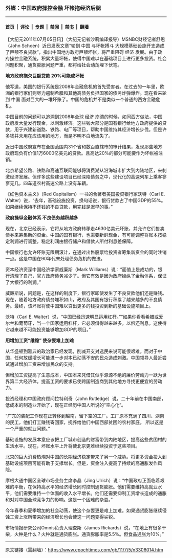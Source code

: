### 外媒：中国政府操控金融 坏帐拖经济后腿

---

#### [首页](../../../..?n3306014) &nbsp;|&nbsp; [评论](../../../../../epoch-comment?n3306014) &nbsp;|&nbsp; [专题](../../../../../epoch-special?n3306014) &nbsp;|&nbsp; [禁闻](../../../../../epoch-news?n3306014) &nbsp;|&nbsp; [禁书](../../../../../books?n3306014) &nbsp;|&nbsp; [翻墙](https://github.com/gfw-breaker/nogfw/blob/master/README.md?n3306014)


<div class="post_content" id="artbody" itemprop="articleBody">
 <!-- article content begin -->
 <p>
  【大纪元2011年07月05日讯】（大纪元记者沙莉编译报导）MSNBC财经记者舒恩（John Schoen）近日发表文章“轮到
  <ok href="https://www.epochtimes.com/gb/tag/%E4%B8%AD%E5%9B%BD.html">
   中国
  </ok>
  与坏帐搏斗 大规模基础设施开支造成了巨额不良贷款”，指出中国地方政府巨额坏帐，将严重阻碍
  <ok href="https://www.epochtimes.com/gb/tag/%E7%BB%8F%E6%B5%8E.html">
   经济
  </ok>
  发展。由于政府操控金融系统，积累大量坏帐，使得中国难以在基础项目上进行更多投资。社会问题积聚，通货膨胀问题严重，都将给社会动荡埋下伏笔。
 </p>
 <p>
  <b>
   地方政府拖欠巨额贷款 20%可能成坏帐
  </b>
 </p>
 <p>
  他写道，美国的银行系统是2008年金融危机的首先受害者。在过去的一年里，欧洲的银行家们则尽力遏制希腊和其他高债务负担国家的债务炸弹爆炸。现在看来轮到
  <ok href="https://www.epochtimes.com/gb/tag/%E4%B8%AD%E5%9B%BD.html">
   中国
  </ok>
  面对巨大的一堆坏账了。中国的危机并不是类似一个普通的西方金融危机。
 </p>
 <p>
  中国目前的问题可以追溯到2008年全球
  <ok href="https://www.epochtimes.com/gb/tag/%E7%BB%8F%E6%B5%8E.html">
   经济
  </ok>
  崩溃的时候，如同西方做法，中国政府发大量发行现金，以刺激经济。这些钱大部分是国有银行给地方政府提供的贷款，用于兴建新道路、铁路、电厂等项目，帮助中国维持其经济增长步伐。但是许多钱并未用在应该用的地方，而是不明不白地流失了。
 </p>
 <p>
  近日中国政府宣布在全国范围内31个省和数百直辖市的审计结果，发现那些地方政府现负有价值1万6000亿美元的贷款。且高达20%的部分可能要作为坏帐被注销。
 </p>
 <p>
  北京希望公路、铁路和高速互联网能够将消费潮从沿海城市扩大到内陆地区，来刺激经济发展。但许多这些建设项目已经深陷债务之中，现代化的高速列车上乘客寥寥无几，四车道农村高速公路上没有车辆。
 </p>
 <p>
  《红色资本主义》（Red Capitalism）一书的合著者美国投资银行家沃特（Carl E. Walter）说，“去年，基础设施投资，换句话说，银行贷款占了中国GDP的55%。如果继续保持不还钱的不良贷款，用完钱是迟早的事。”
 </p>
 <p>
  <b>
   政府操纵金融体系 不良债务越积越多
  </b>
 </p>
 <p>
  现在，北京已经表示，它将从地方政府转移走4630亿美元坏账，并允许它们售卖债券来筹集新的资金。中国的国有银行，也需要新鲜现金，有可能调整将账本按稳定利润进行调整，稳定利润由银行储户和借款人所付利息差保障。
 </p>
 <p>
  中国银行也允许坏账无限期滚计，在通过出售股票给投资者筹集新资金的同时注销一点。这是中国在90年代末处理债务危机的做法。
 </p>
 <p>
  资本经济资深中国经济学家威廉斯（Mark Williams）说：“面值上是成功的，银行清理了自己，官方政府债务减少了。但它有效是因为政府操纵了金融体系，保证了大银行的利润。”
 </p>
 <p>
  威廉斯说，问题是，在这样的制度下，银行家即使发生了不良贷款他们还是赚钱。现在，随着地方政府债务堆积如山，政府及其国有银行积累了越来越多的不良债务。最终，该坏账将使中国难以贷出更多的钱投资到新的基础设施项目上。
 </p>
 <p>
  沃特（Carl E. Walter）说，“中国已经迅速明显运用杠杆。”“如果你看看希腊或爱尔兰和葡萄牙，当一个国家运用杠杆，它必须借得越来越多，以偿还利息。这使得它越来越不可能投资能够增加GDP的项目。”
 </p>
 <p>
  <b>
   用增加工资“维稳” 使杂耍难上加难
  </b>
 </p>
 <p>
  从华盛顿到雅典的政治家已经发现，削减开支对选民来说可能很艰难。而对于中国，任何放缓增长可能进一步对本已动荡不安的民众造成刺激。中国领导人最近尝试通过增加工资来增加民众的支持。
 </p>
 <p>
  但增加工资提高了生意成本，中国本来凭借其似乎源源不绝的廉价劳动力一跃为世界第二大经济体。提高工资的要求已使跨国制造商到其他地方寻找更便宜的劳动力。
 </p>
 <p>
  投资经理和中国政府顾问拉特利奇（John Rutledge）说，二十年前在中国南部，低成本的制造业开始了，现在正经历中国人所说的“空心化”。
 </p>
 <p>
  “广东的装配工作现在正转移到越南，留下空的工厂。工厂原本充满了四川、湖南的民工，他们打工赚钱寄回家，抚养给他们中国西部贫困的农村家庭。 所以这是一个严重的就业问题。”
 </p>
 <p>
  基础设施的发展本意应该把工厂城市创造的财富带到内陆地区，提高这些贫困村的生活水平。现在，坏账水平上升将使北京更难继续投资于这些项目。
 </p>
 <p>
  北京的巨大消费热潮对中国的长期经济稳定带来了另一个威胁。将更多资金投入到基础设施项目可能有助于支撑增长。但是，资金注入提高了持续的高通胀发作风险。
 </p>
 <p>
  摩根大通中国区全球市场业务主席李晶（Jing Ulrich）说：“中国政府正面临着艰难的平衡，在保持高水平的经济增长同时控制通货膨胀。他们需要维持高就业水平，他们需要维持一个体面的收入水平增长。他们还需要抑制工资增长造成的通胀和对对中国全球竞争力的影响。这是一个困难的杂耍。”
 </p>
 <p>
  今年春季和夏季增加的社会动荡，使这个杂耍更是难上加难。如果通货膨胀继续侵蚀工资上涨所带来的经济增长也会使这一问题变得尖锐。
 </p>
 <p>
  市场情报研究公司Omnis负责人理查斯（James Rickards）说，“在地上有很多干柴，火种是什么？火种就是通货膨胀。通货膨胀率是5.5%。但食品通胀为10%。”
 </p>
 <!-- article content end -->
 <div id="below_article_ad">
 </div>
</div>


---

原文链接（需翻墙）：https://www.epochtimes.com/gb/11/7/5/n3306014.htm